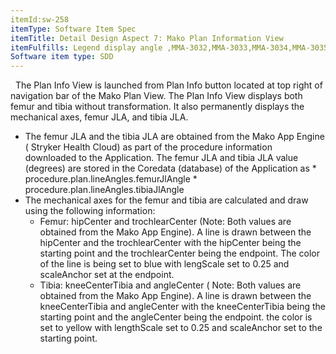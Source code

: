 ```yaml
---
itemId:sw-258
itemType: Software Item Spec
itemTitle: Detail Design Aspect 7: Mako Plan Information View
itemFulfills: Legend display angle ,MMA-3032,MMA-3033,MMA-3034,MMA-3035,MMA-3036,MMA-3037,MMA-3038,MMA-3039,MMA-3040,MMA-3041,MMA-3042,MMA-3043,MMA-3044,MMA-3045,MMA-3046,MMA-3047
Software item type: SDD
---
```

 
The Plan Info View is launched from Plan Info button located at top right of navigation bar of the Mako Plan View. The Plan Info View displays both femur and tibia without transformation. It also permanently displays the mechanical axes, femur JLA, and tibia JLA.
* The femur JLA and the tibia JLA are obtained from the Mako App Engine ( Stryker Health Cloud) as part of the procedure information downloaded to the Application. The femur JLA and tibia JLA value (degrees) are stored in the Coredata (database) of the Application as
		*​ procedure.plan.lineAngles.femurJlAngle
		* procedure.plan.lineAngles.tibiaJlAngle
* The mechanical axes for the femur and tibia are calculated and draw using the following information​​​​​​:
	* Femur: hipCenter and trochlearCenter (Note: Both values are obtained from the Mako App Engine). A line is drawn between the hipCenter and the trochlearCenter with the hipCenter being the starting point and the trochlearCenter being the endpoint. The color of the line is being set to blue with lengScale set to 0.25 and scaleAnchor set at the endpoint. 
	* Tibia: kneeCenterTibia and angleCenter ( Note: Both values are obtained from the Mako App Engine). A line is drawn between the kneeCenterTibia and angleCenter with the kneeCenterTibia being the starting point and the angleCenter being the endpoint. the color is set to yellow with lengthScale set to 0.25 and scaleAnchor set to the starting point. 